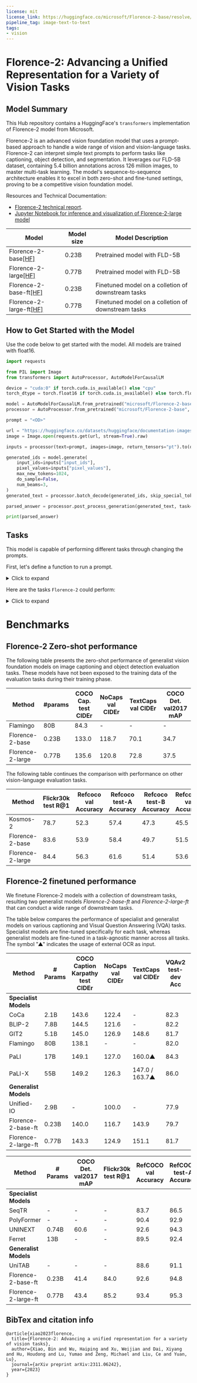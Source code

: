 ```yaml
---
license: mit
license_link: https://huggingface.co/microsoft/Florence-2-base/resolve/main/LICENSE
pipeline_tag: image-text-to-text
tags:
- vision
---
```


# Florence-2: Advancing a Unified Representation for a Variety of Vision Tasks

## Model Summary

This Hub repository contains a HuggingFace's `transformers` implementation of Florence-2 model from Microsoft.

Florence-2 is an advanced vision foundation model that uses a prompt-based approach to handle a wide range of vision and vision-language tasks.  Florence-2 can interpret simple text prompts to perform tasks like captioning, object detection, and segmentation. It leverages our FLD-5B dataset, containing 5.4 billion annotations across 126 million images, to master multi-task learning. The model's sequence-to-sequence architecture enables it to excel in both zero-shot and fine-tuned settings, proving to be a competitive vision foundation model. 

Resources and Technical Documentation:
+ [Florence-2 technical report](https://arxiv.org/abs/2311.06242). 
+ [Jupyter Notebook for inference and visualization of Florence-2-large model](https://huggingface.co/microsoft/Florence-2-large/blob/main/sample_inference.ipynb)

| Model   | Model size | Model Description | 
| ------- | ------------- |   ------------- |  
| Florence-2-base[[HF]](https://huggingface.co/microsoft/Florence-2-base) | 0.23B  | Pretrained model with FLD-5B  
| Florence-2-large[[HF]](https://huggingface.co/microsoft/Florence-2-large) | 0.77B  | Pretrained model with FLD-5B  
| Florence-2-base-ft[[HF]](https://huggingface.co/microsoft/Florence-2-base-ft) | 0.23B  | Finetuned model on a colletion of downstream tasks
| Florence-2-large-ft[[HF]](https://huggingface.co/microsoft/Florence-2-large-ft) | 0.77B | Finetuned model on a colletion of downstream tasks
 
## How to Get Started with the Model

Use the code below to get started with the model.  All models are trained with float16. 

```python
import requests

from PIL import Image
from transformers import AutoProcessor, AutoModelForCausalLM 

device = "cuda:0" if torch.cuda.is_available() else "cpu"
torch_dtype = torch.float16 if torch.cuda.is_available() else torch.float32

model = AutoModelForCausalLM.from_pretrained("microsoft/Florence-2-base", torch_dtype=torch_dtype, trust_remote_code=True).to(device)
processor = AutoProcessor.from_pretrained("microsoft/Florence-2-base", trust_remote_code=True)

prompt = "<OD>"

url = "https://huggingface.co/datasets/huggingface/documentation-images/resolve/main/transformers/tasks/car.jpg?download=true"
image = Image.open(requests.get(url, stream=True).raw)

inputs = processor(text=prompt, images=image, return_tensors="pt").to(device, torch_dtype)

generated_ids = model.generate(
    input_ids=inputs["input_ids"],
    pixel_values=inputs["pixel_values"],
    max_new_tokens=1024,
    do_sample=False,
    num_beams=3,
)
generated_text = processor.batch_decode(generated_ids, skip_special_tokens=False)[0]

parsed_answer = processor.post_process_generation(generated_text, task="<OD>", image_size=(image.width, image.height))

print(parsed_answer)

```


## Tasks

This model is capable of performing different tasks through changing the prompts.

First, let's define a function to run a prompt.

<details>
<summary> Click to expand </summary>

```python
import requests

from PIL import Image
from transformers import AutoProcessor, AutoModelForCausalLM 

device = "cuda:0" if torch.cuda.is_available() else "cpu"
torch_dtype = torch.float16 if torch.cuda.is_available() else torch.float32

model = AutoModelForCausalLM.from_pretrained("microsoft/Florence-2-base", torch_dtype=torch_dtype, trust_remote_code=True).to(device)
processor = AutoProcessor.from_pretrained("microsoft/Florence-2-base", trust_remote_code=True)

url = "https://huggingface.co/datasets/huggingface/documentation-images/resolve/main/transformers/tasks/car.jpg?download=true"
image = Image.open(requests.get(url, stream=True).raw)

def run_example(task_prompt, text_input=None):
    if text_input is None:
        prompt = task_prompt
    else:
        prompt = task_prompt + text_input
    inputs = processor(text=prompt, images=image, return_tensors="pt").to(device, torch_dtype)
    generated_ids = model.generate(
      input_ids=inputs["input_ids"],
      pixel_values=inputs["pixel_values"],
      max_new_tokens=1024,
      num_beams=3
    )
    generated_text = processor.batch_decode(generated_ids, skip_special_tokens=False)[0]

    parsed_answer = processor.post_process_generation(generated_text, task=task_prompt, image_size=(image.width, image.height))

    print(parsed_answer)
```
</details>

Here are the tasks `Florence-2` could perform:

<details>
<summary> Click to expand </summary>



### Caption
```python
prompt = "<CAPTION>"
run_example(prompt)
```

### Detailed Caption
```python
prompt = "<DETAILED_CAPTION>"
run_example(prompt)
```

### More Detailed Caption
```python
prompt = "<MORE_DETAILED_CAPTION>"
run_example(prompt)
```

### Caption to Phrase Grounding 
caption to phrase grounding task requires additional text input, i.e. caption. 

Caption to phrase grounding results format: 
{'\<CAPTION_TO_PHRASE_GROUNDING>': {'bboxes': [[x1, y1, x2, y2], ...], 'labels': ['', '', ...]}}
```python
task_prompt = "<CAPTION_TO_PHRASE_GROUNDING>"
results = run_example(task_prompt, text_input="A green car parked in front of a yellow building.")
```

### Object Detection

OD results format: 
{'\<OD>': {'bboxes': [[x1, y1, x2, y2], ...], 
'labels': ['label1', 'label2', ...]} }

```python
prompt = "<OD>"
run_example(prompt)
```

### Dense Region Caption
Dense region caption results format: 
{'\<DENSE_REGION_CAPTION>' : {'bboxes': [[x1, y1, x2, y2], ...], 
'labels': ['label1', 'label2', ...]} }
```python
prompt = "<DENSE_REGION_CAPTION>"
run_example(prompt)
```

### Region proposal
Dense region caption results format: 
{'\<REGION_PROPOSAL>': {'bboxes': [[x1, y1, x2, y2], ...], 
'labels': ['', '', ...]}}
```python
prompt = "<REGION_PROPOSAL>"
run_example(prompt)
```

### OCR 

```python
prompt = "<OCR>"
run_example(prompt)
```

### OCR with Region
OCR with region output format:
{'\<OCR_WITH_REGION>': {'quad_boxes': [[x1, y1, x2, y2, x3, y3, x4, y4], ...], 'labels': ['text1', ...]}}
```python
prompt = "<OCR_WITH_REGION>"
run_example(prompt)
```

for More detailed examples, please refer to [notebook](https://huggingface.co/microsoft/Florence-2-large/blob/main/sample_inference.ipynb)
</details>

# Benchmarks

## Florence-2 Zero-shot performance
  
The following table presents the zero-shot performance of generalist vision foundation models on image captioning and object detection evaluation tasks. These models have not been exposed to the training data of the evaluation tasks during their training phase.  
  
| Method | #params | COCO Cap. test CIDEr | NoCaps val CIDEr | TextCaps val CIDEr | COCO Det. val2017 mAP |  
|--------|---------|----------------------|------------------|--------------------|-----------------------|
| Flamingo | 80B | 84.3 | - | - | - | 
| Florence-2-base| 0.23B | 133.0 | 118.7 | 70.1 | 34.7 | 
| Florence-2-large| 0.77B | 135.6 | 120.8 | 72.8 | 37.5 |

  
The following table continues the comparison with performance on other vision-language evaluation tasks.  
  
| Method | Flickr30k test R@1 | Refcoco val Accuracy | Refcoco test-A Accuracy | Refcoco test-B Accuracy | Refcoco+ val Accuracy | Refcoco+ test-A Accuracy | Refcoco+ test-B Accuracy | Refcocog val Accuracy | Refcocog test Accuracy | Refcoco RES val mIoU |  
|--------|----------------------|----------------------|-------------------------|-------------------------|-----------------------|--------------------------|--------------------------|-----------------------|------------------------|----------------------|  
| Kosmos-2 | 78.7 | 52.3 | 57.4 | 47.3 | 45.5 | 50.7 | 42.2 | 60.6 | 61.7 | - |  
| Florence-2-base | 83.6 | 53.9 | 58.4 | 49.7 | 51.5 | 56.4 | 47.9 | 66.3 | 65.1 | 34.6 |  
| Florence-2-large | 84.4 | 56.3 | 61.6 | 51.4 | 53.6 | 57.9 | 49.9 | 68.0 | 67.0 | 35.8 |  



## Florence-2 finetuned performance 

We finetune Florence-2 models with a collection of downstream tasks, resulting two generalist models *Florence-2-base-ft* and *Florence-2-large-ft* that can conduct a wide range of downstream tasks. 
  
The table below compares the performance of specialist and generalist models on various captioning and Visual Question Answering (VQA) tasks. Specialist models are fine-tuned specifically for each task, whereas generalist models are fine-tuned in a task-agnostic manner across all tasks. The symbol "▲" indicates the usage of external OCR as input.  
  
| Method         | # Params | COCO Caption Karpathy test CIDEr | NoCaps val CIDEr | TextCaps val CIDEr | VQAv2 test-dev Acc | TextVQA test-dev Acc | VizWiz VQA test-dev Acc |  
|----------------|----------|-----------------------------------|------------------|--------------------|--------------------|----------------------|-------------------------|  
| **Specialist Models**   |          |                                   |                  |                    |                    |                      |                         |  
| CoCa           | 2.1B     | 143.6                              | 122.4            | -                  | 82.3               | -                    | -                       |  
| BLIP-2         | 7.8B     | 144.5                              | 121.6            | -                  | 82.2               | -                    | -                       |  
| GIT2           | 5.1B     | 145.0                              | 126.9            | 148.6              | 81.7               | 67.3                 | 71.0                    |  
| Flamingo       | 80B      | 138.1                              | -                | -                  | 82.0               | 54.1                 | 65.7                    |  
| PaLI           | 17B      | 149.1                              | 127.0            | 160.0▲             | 84.3               | 58.8 / 73.1▲         | 71.6 / 74.4▲            |  
| PaLI-X         | 55B      | 149.2                              | 126.3            | 147.0 / 163.7▲     | 86.0               | 71.4 / 80.8▲         | 70.9 / 74.6▲            |  
| **Generalist Models**   |          |                                   |                  |                    |                    |                      |                         |  
| Unified-IO     | 2.9B     | -                                  | 100.0            | -                  | 77.9               | -                    | 57.4                    |  
| Florence-2-base-ft | 0.23B  | 140.0                              | 116.7            | 143.9              | 79.7               | 63.6                 | 63.6                    |  
| Florence-2-large-ft | 0.77B  | 143.3                              | 124.9            | 151.1              | 81.7               | 73.5                 | 72.6                    |  
  
  
| Method               | # Params | COCO Det. val2017 mAP | Flickr30k test R@1 | RefCOCO val Accuracy | RefCOCO test-A Accuracy | RefCOCO test-B Accuracy | RefCOCO+ val Accuracy | RefCOCO+ test-A Accuracy | RefCOCO+ test-B Accuracy | RefCOCOg val Accuracy | RefCOCOg test Accuracy | RefCOCO RES val mIoU |  
|----------------------|----------|-----------------------|--------------------|----------------------|-------------------------|-------------------------|------------------------|---------------------------|---------------------------|------------------------|-----------------------|------------------------|  
| **Specialist Models** |          |                       |                    |                      |                         |                         |                        |                           |                           |                        |                       |                        |  
| SeqTR                | -        | -                     | -                  | 83.7                 | 86.5                    | 81.2                    | 71.5                   | 76.3                      | 64.9                      | 74.9                   | 74.2                  | -                      |  
| PolyFormer           | -        | -                     | -                  | 90.4                 | 92.9                    | 87.2                    | 85.0                   | 89.8                      | 78.0                      | 85.8                   | 85.9                  | 76.9                   |  
| UNINEXT              | 0.74B    | 60.6                  | -                  | 92.6                 | 94.3                    | 91.5                    | 85.2                   | 89.6                      | 79.8                      | 88.7                   | 89.4                  | -                      |  
| Ferret               | 13B      | -                     | -                  | 89.5                 | 92.4                    | 84.4                    | 82.8                   | 88.1                      | 75.2                      | 85.8                   | 86.3                  | -                      |  
| **Generalist Models** |          |                       |                    |                      |                         |                         |                        |                           |                           |                        |                       |                        |  
| UniTAB               | -        | -                     | -                  | 88.6                 | 91.1                    | 83.8                    | 81.0                   | 85.4                      | 71.6                      | 84.6                   | 84.7                  | -                      |  
| Florence-2-base-ft | 0.23B    | 41.4                  | 84.0                | 92.6                 | 94.8                    | 91.5                   | 86.8                   | 91.7                      | 82.2                      | 89.8                   | 82.2                  | 78.0                  |  
| Florence-2-large-ft| 0.77B    | 43.4                  | 85.2               | 93.4                 | 95.3                    | 92.0                    | 88.3                   | 92.9                      | 83.6                      | 91.2                   | 91.7                  | 80.5                   |  
  

## BibTex and citation info

```
@article{xiao2023florence,
  title={Florence-2: Advancing a unified representation for a variety of vision tasks},
  author={Xiao, Bin and Wu, Haiping and Xu, Weijian and Dai, Xiyang and Hu, Houdong and Lu, Yumao and Zeng, Michael and Liu, Ce and Yuan, Lu},
  journal={arXiv preprint arXiv:2311.06242},
  year={2023}
}
```